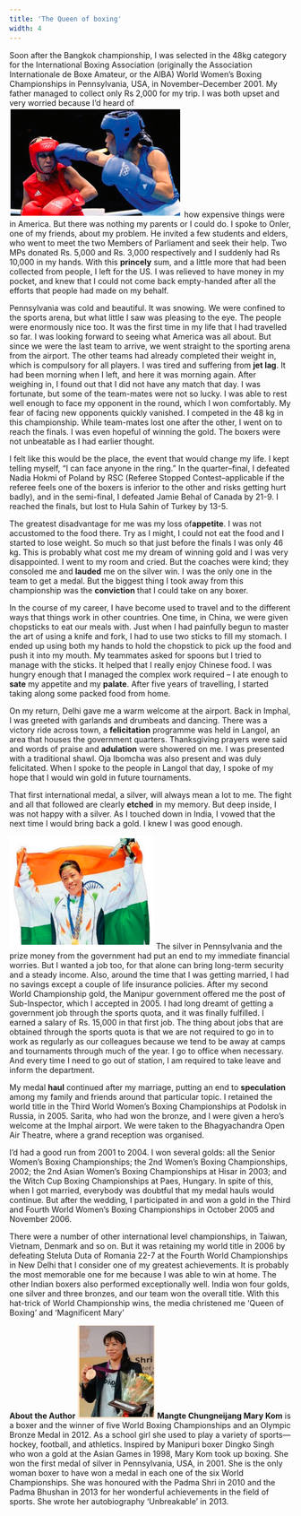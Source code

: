 ```yaml
---
title: 'The Queen of boxing'
width: 4
---
```


Soon after the Bangkok championship, I was selected in the 48kg category for the International Boxing Association (originally the Association Internationale de Boxe Amateur, or the AIBA) World Women’s Boxing Championships in Pennsylvania, USA, in November–December 2001. My father managed to collect only Rs 2,000 for my trip. I was both upset and very worried because I’d heard of 
![](7.PNG)
how expensive things were in America. But there was nothing my parents or I could do. I spoke to Onler, one of my friends, about my problem. He invited a few students and elders, who went to meet the two Members of Parliament and seek their help. Two MPs donated Rs. 5,000 and Rs. 3,000 respectively and I suddenly had Rs 10,000 in my hands. With this **princely** sum, and a little more that had been collected from people, I left for the US. I was relieved to have money in my pocket, and knew that I could not come back empty-handed after all the efforts that people had made on my behalf. 


Pennsylvania was cold and beautiful. It was snowing. We were confined to the sports arena, but what little I saw was pleasing to the eye. The people were enormously nice too. It was the first time in my life that I had travelled so far. I was looking forward to seeing what America was all about. But since we were the last team to arrive, we went straight to the sporting arena from the airport. The other 
teams had already completed their weight in, which is compulsory for all players. I was tired and suffering from **jet lag**. It had been morning when I left, and here it was morning again. After weighing in, I found out that I did not have any match that day. I was fortunate, but some of the team-mates were not so lucky. I was able to rest well enough to face my opponent in the round, which I won comfortably. My fear of facing new opponents quickly vanished. I competed in the 48 kg in this championship. While team-mates lost one after the other, I went on to reach the finals. I was even hopeful of winning the gold. The boxers were not unbeatable as I had earlier thought.  


I felt like this would be the place, the event that would change my life. I kept telling myself, “I can face anyone in the ring.” In the quarter–final, I defeated Nadia Hokmi of Poland by RSC (Referee Stopped Contest–applicable if the referee feels one of the boxers is inferior to the other and risks getting hurt badly), and in the semi-final, I defeated Jamie Behal of Canada by 21-9. I reached the finals, but lost to Hula Sahin of Turkey by 13-5. 


 The greatest disadvantage for me was my loss of**appetite**. I was not accustomed to the food there. Try as I might, I could not eat the food and I started to lose weight. So much so that just before the finals I was only 46 kg. This is probably what cost me my dream of winning gold and I was very disappointed. I went to my room and cried. But the coaches were kind; they consoled me and **lauded** me on the silver win. I was the only one in the team to get a medal. But the biggest thing I took away from this championship was the **conviction** that I could take on any boxer.


 In the course of my career, I have become used to travel and to the different ways that things work in other countries. One time, in China, we were given chopsticks to eat our meals with. Just when I had painfully begun to master the art of using a knife and fork, I had to use two sticks to fill my stomach. I ended up using both my hands to hold the chopstick to pick up the food and push it into my mouth. My teammates asked for spoons but I tried to manage with the sticks. It helped that I really enjoy Chinese food. I was hungry enough that I managed the complex work required – I ate enough to **sate** my appetite and my **palate**. After five years of travelling, I started taking along some packed food from home. 


 On my return, Delhi gave me a warm welcome at the airport. Back in Imphal, I was greeted with garlands and drumbeats and dancing. There was a victory ride across town, a **felicitation** programme was held in Langol, an area that houses the government quarters. Thanksgiving prayers were said and words of praise and **adulation** were showered on me. I was presented with a traditional shawl. Oja Ibomcha was also present and was duly felicitated. When I spoke to the people in Langol that day, I spoke of my hope that I would win gold in future tournaments. 


 That first international medal, a silver, will always mean a lot to me. The fight and all that followed are clearly **etched** in my memory. But deep inside, I was not happy with a silver. As I touched down in India, I vowed that the next time I would bring back a gold. I knew I was good enough.


![](8.PNG)
The silver in Pennsylvania and the prize money from the government had put an end to my immediate financial worries. But I wanted a job too, for that alone can bring long-term security and a steady income. Also, around the time that I was getting married, I had no savings except a couple of life insurance policies. After my second World Championship gold, the Manipur government offered me the post of Sub-Inspector, which I accepted in 2005. I had long dreamt of getting a government job through the sports quota, and it was finally fulfilled. I earned a salary of Rs. 15,000 in that first job. The thing about jobs that are obtained through the sports quota is that we are not required to go in to work as regularly as our colleagues because we tend to be away at camps and tournaments through much of the year. I go to office when necessary. And every time I need to go out of station, I am required to take leave and inform the department. 


My medal **haul** continued after my marriage, putting an end to **speculation** among my family and friends around that particular topic. I retained the world title in the Third World Women’s Boxing Championships at Podolsk in Russia, in 2005. Sarita, who had won the bronze, and I were given a hero’s welcome at the Imphal airport. We were taken to the Bhagyachandra Open Air Theatre, where a grand reception was organised.


I’d had a good run from 2001 to 2004. I won several golds: all the Senior Women’s Boxing Championships; the 2nd Women’s Boxing Championships, 2002; the 2nd Asian Women’s Boxing Championships at Hisar in 2003; and the Witch Cup Boxing Championships at Paes, Hungary. In spite of this, when I got married, everybody was doubtful that my medal hauls would continue. But after the wedding, I participated in and won a gold in the Third and Fourth World Women’s Boxing Championships in October 2005 and November 2006. 


There were a number of other international level championships, in Taiwan, Vietnam, Denmark and so on. But it was retaining my world title in 2006 by defeating Steluta Duta of Romania 22-7 at the Fourth World Championships in New Delhi that I consider one of my  greatest achievements. It is probably the most memorable one for me because I was able to win at home. The other Indian boxers also performed exceptionally well. India won four golds, one silver and three bronzes, and our team won the overall title. With this hat-trick of World Championship wins, the media christened me ‘Queen of Boxing’ and ‘Magnificent Mary’ 


**About the Author**
![](9.PNG)
**Mangte Chungneijang Mary Kom** is a boxer and the winner of five World Boxing Championships and an Olympic Bronze Medal in 2012. As a school girl she used to play a variety of sports—hockey, football, and athletics. Inspired by Manipuri boxer Dingko Singh who won a gold at the Asian Games in 1998, Mary Kom took up boxing. She won the first medal of silver in Pennsylvania, USA, in 2001. She is the only woman boxer to have won a medal in each one of the six World Championships. She was honoured with the Padma Shri in 2010 and the Padma Bhushan in 2013 for her wonderful achievements in the field of sports. She wrote her autobiography ‘Unbreakable’ in 2013. 

 

